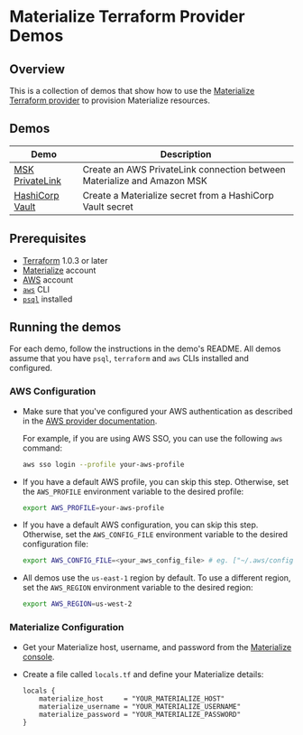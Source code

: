 # Materialize Terraform Provider Demos

## Overview

This is a collection of demos that show how to use the [Materialize Terraform provider](https://registry.terraform.io/providers/MaterializeInc/materialize/latest/docs) to provision Materialize resources.

## Demos

| Demo                               | Description                                                             |
| ---------------------------------- | ----------------------------------------------------------------------- |
| [MSK PrivateLink](msk-privatelink) | Create an AWS PrivateLink connection between Materialize and Amazon MSK |
| [HashiCorp Vault](hashicorp-vault) | Create a Materialize secret from a HashiCorp Vault secret               |

## Prerequisites

- [Terraform](https://www.terraform.io/downloads.html) 1.0.3 or later
- [Materialize](https://console.materialize.com/) account
- [AWS](https://aws.amazon.com/) account
- [`aws`](https://docs.aws.amazon.com/cli/latest/userguide/install-cliv2.html) CLI
- [`psql`](https://materialize.com/docs/integrations/sql-clients/#installation-instructions-for-psql) installed

## Running the demos

For each demo, follow the instructions in the demo's README. All demos assume that you have `psql`, `terraform` and `aws` CLIs installed and configured.

### AWS Configuration

- Make sure that you've configured your AWS authentication as described in the [AWS provider documentation](https://registry.terraform.io/providers/hashicorp/aws/latest/docs#authentication-and-configuration).

  For example, if you are using AWS SSO, you can use the following `aws` command:

  ```bash
  aws sso login --profile your-aws-profile
  ```

- If you have a default AWS profile, you can skip this step. Otherwise, set the `AWS_PROFILE` environment variable to the desired profile:

  ```bash
  export AWS_PROFILE=your-aws-profile
  ```

- If you have a default AWS configuration, you can skip this step. Otherwise, set the `AWS_CONFIG_FILE` environment variable to the desired configuration file:

  ```bash
  export AWS_CONFIG_FILE=<your_aws_config_file> # eg. ["~/.aws/config"]
  ```

- All demos use the `us-east-1` region by default. To use a different region, set the `AWS_REGION` environment variable to the desired region:

  ```bash
  export AWS_REGION=us-west-2
  ```

### Materialize Configuration

- Get your Materialize host, username, and password from the [Materialize console](https://console.materialize.com/).
- Create a file called `locals.tf` and define your Materialize details:

    ```hcl
    locals {
        materialize_host     = "YOUR_MATERIALIZE_HOST"
        materialize_username = "YOUR_MATERIALIZE_USERNAME"
        materialize_password = "YOUR_MATERIALIZE_PASSWORD"
    }
    ```

